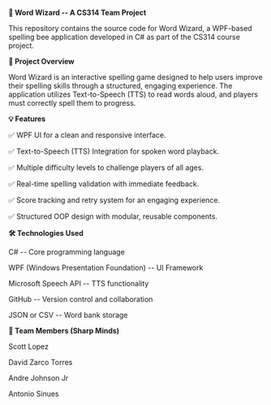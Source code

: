 **📌 Word Wizard -- A CS314 Team Project**

This repository contains the source code for Word Wizard, a WPF-based
spelling bee application developed in C# as part of the CS314 course
project.

**📝 Project Overview**

Word Wizard is an interactive spelling game designed to help users
improve their spelling skills through a structured, engaging experience.
The application utilizes Text-to-Speech (TTS) to read words aloud, and
players must correctly spell them to progress.

**💡 Features**

✅ WPF UI for a clean and responsive interface.

✅ Text-to-Speech (TTS) Integration for spoken word playback.

✅ Multiple difficulty levels to challenge players of all ages.

✅ Real-time spelling validation with immediate feedback.

✅ Score tracking and retry system for an engaging experience.

✅ Structured OOP design with modular, reusable components.

**🛠️ Technologies Used**

C# -- Core programming language

WPF (Windows Presentation Foundation) -- UI Framework

Microsoft Speech API -- TTS functionality

GitHub -- Version control and collaboration

JSON or CSV -- Word bank storage

**👥 Team Members (Sharp Minds)**

Scott Lopez

David Zarco Torres

Andre Johnson Jr

Antonio Sinues
